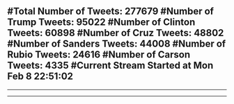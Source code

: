#Total Number of Tweets: 277679 
#Number of Trump Tweets: 95022
#Number of Clinton Tweets: 60898
#Number of Cruz Tweets: 48802
#Number of Sanders Tweets: 44008
#Number of Rubio Tweets: 24616
#Number of Carson Tweets: 4335
#Current Stream Started at Mon Feb  8 22:51:02
---
---
---
